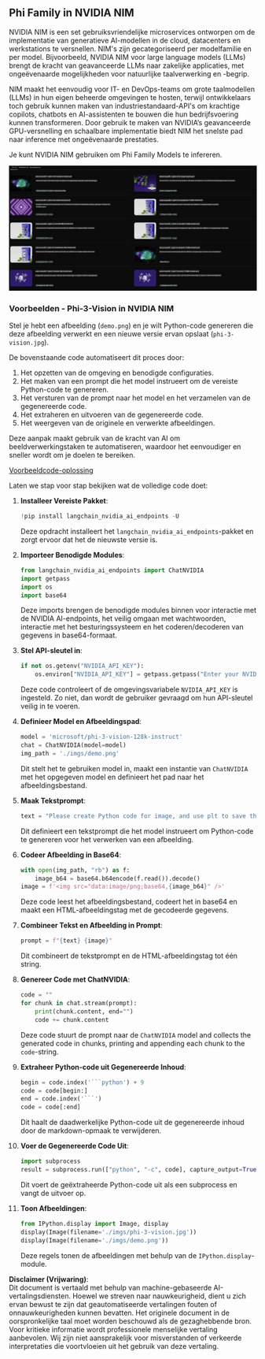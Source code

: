 ## Phi Family in NVIDIA NIM

NVIDIA NIM is een set gebruiksvriendelijke microservices ontworpen om de implementatie van generatieve AI-modellen in de cloud, datacenters en werkstations te versnellen. NIM's zijn gecategoriseerd per modelfamilie en per model. Bijvoorbeeld, NVIDIA NIM voor large language models (LLMs) brengt de kracht van geavanceerde LLMs naar zakelijke applicaties, met ongeëvenaarde mogelijkheden voor natuurlijke taalverwerking en -begrip.

NIM maakt het eenvoudig voor IT- en DevOps-teams om grote taalmodellen (LLMs) in hun eigen beheerde omgevingen te hosten, terwijl ontwikkelaars toch gebruik kunnen maken van industriestandaard-API's om krachtige copilots, chatbots en AI-assistenten te bouwen die hun bedrijfsvoering kunnen transformeren. Door gebruik te maken van NVIDIA’s geavanceerde GPU-versnelling en schaalbare implementatie biedt NIM het snelste pad naar inference met ongeëvenaarde prestaties.

Je kunt NVIDIA NIM gebruiken om Phi Family Models te infereren.

![nim](../../../../../translated_images/Phi-NIM.45af94d89220fbbbc85f8da0379150a29cc88c3dd8ec417b1d3b7237bbe1c58a.nl.png)

### **Voorbeelden - Phi-3-Vision in NVIDIA NIM**

Stel je hebt een afbeelding (`demo.png`) en je wilt Python-code genereren die deze afbeelding verwerkt en een nieuwe versie ervan opslaat (`phi-3-vision.jpg`). 

De bovenstaande code automatiseert dit proces door:

1. Het opzetten van de omgeving en benodigde configuraties.
2. Het maken van een prompt die het model instrueert om de vereiste Python-code te genereren.
3. Het versturen van de prompt naar het model en het verzamelen van de gegenereerde code.
4. Het extraheren en uitvoeren van de gegenereerde code.
5. Het weergeven van de originele en verwerkte afbeeldingen.

Deze aanpak maakt gebruik van de kracht van AI om beeldverwerkingstaken te automatiseren, waardoor het eenvoudiger en sneller wordt om je doelen te bereiken.

[Voorbeeldcode-oplossing](../../../../../code/06.E2E/E2E_Nvidia_NIM_Phi3_Vision.ipynb)

Laten we stap voor stap bekijken wat de volledige code doet:

1. **Installeer Vereiste Pakket**:
    ```python
    !pip install langchain_nvidia_ai_endpoints -U
    ```
    Deze opdracht installeert het `langchain_nvidia_ai_endpoints`-pakket en zorgt ervoor dat het de nieuwste versie is.

2. **Importeer Benodigde Modules**:
    ```python
    from langchain_nvidia_ai_endpoints import ChatNVIDIA
    import getpass
    import os
    import base64
    ```
    Deze imports brengen de benodigde modules binnen voor interactie met de NVIDIA AI-endpoints, het veilig omgaan met wachtwoorden, interactie met het besturingssysteem en het coderen/decoderen van gegevens in base64-formaat.

3. **Stel API-sleutel in**:
    ```python
    if not os.getenv("NVIDIA_API_KEY"):
        os.environ["NVIDIA_API_KEY"] = getpass.getpass("Enter your NVIDIA API key: ")
    ```
    Deze code controleert of de omgevingsvariabele `NVIDIA_API_KEY` is ingesteld. Zo niet, dan wordt de gebruiker gevraagd om hun API-sleutel veilig in te voeren.

4. **Definieer Model en Afbeeldingspad**:
    ```python
    model = 'microsoft/phi-3-vision-128k-instruct'
    chat = ChatNVIDIA(model=model)
    img_path = './imgs/demo.png'
    ```
    Dit stelt het te gebruiken model in, maakt een instantie van `ChatNVIDIA` met het opgegeven model en definieert het pad naar het afbeeldingsbestand.

5. **Maak Tekstprompt**:
    ```python
    text = "Please create Python code for image, and use plt to save the new picture under imgs/ and name it phi-3-vision.jpg."
    ```
    Dit definieert een tekstprompt die het model instrueert om Python-code te genereren voor het verwerken van een afbeelding.

6. **Codeer Afbeelding in Base64**:
    ```python
    with open(img_path, "rb") as f:
        image_b64 = base64.b64encode(f.read()).decode()
    image = f'<img src="data:image/png;base64,{image_b64}" />'
    ```
    Deze code leest het afbeeldingsbestand, codeert het in base64 en maakt een HTML-afbeeldingstag met de gecodeerde gegevens.

7. **Combineer Tekst en Afbeelding in Prompt**:
    ```python
    prompt = f"{text} {image}"
    ```
    Dit combineert de tekstprompt en de HTML-afbeeldingstag tot één string.

8. **Genereer Code met ChatNVIDIA**:
    ```python
    code = ""
    for chunk in chat.stream(prompt):
        print(chunk.content, end="")
        code += chunk.content
    ```
    Deze code stuurt de prompt naar de `ChatNVIDIA` model and collects the generated code in chunks, printing and appending each chunk to the `code`-string.

9. **Extraheer Python-code uit Gegenereerde Inhoud**:
    ```python
    begin = code.index('```python') + 9
    code = code[begin:]
    end = code.index('```')
    code = code[:end]
    ```
    Dit haalt de daadwerkelijke Python-code uit de gegenereerde inhoud door de markdown-opmaak te verwijderen.

10. **Voer de Gegenereerde Code Uit**:
    ```python
    import subprocess
    result = subprocess.run(["python", "-c", code], capture_output=True)
    ```
    Dit voert de geëxtraheerde Python-code uit als een subprocess en vangt de uitvoer op.

11. **Toon Afbeeldingen**:
    ```python
    from IPython.display import Image, display
    display(Image(filename='./imgs/phi-3-vision.jpg'))
    display(Image(filename='./imgs/demo.png'))
    ```
    Deze regels tonen de afbeeldingen met behulp van de `IPython.display`-module.

**Disclaimer (Vrijwaring)**:  
Dit document is vertaald met behulp van machine-gebaseerde AI-vertalingsdiensten. Hoewel we streven naar nauwkeurigheid, dient u zich ervan bewust te zijn dat geautomatiseerde vertalingen fouten of onnauwkeurigheden kunnen bevatten. Het originele document in de oorspronkelijke taal moet worden beschouwd als de gezaghebbende bron. Voor kritieke informatie wordt professionele menselijke vertaling aanbevolen. Wij zijn niet aansprakelijk voor misverstanden of verkeerde interpretaties die voortvloeien uit het gebruik van deze vertaling.